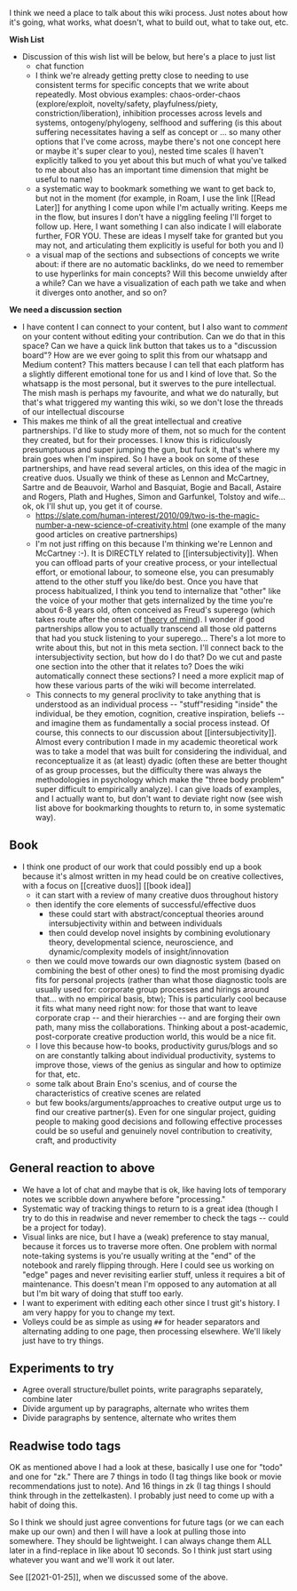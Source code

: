 I think we need a place to talk about this wiki process. Just notes about how it's going, what works, what doesn't, what to build out, what to take out, etc.

**Wish List**

- Discussion of this wish list will be below, but here's a place to just list
  - chat function
  - I think we're already getting pretty close to needing to use consistent terms for specific concepts that we write about repeatedly. Most obvious examples: chaos-order-chaos (explore/exploit, novelty/safety, playfulness/piety, constriction/liberation), inhibition processes across levels and systems, ontogeny/phylogeny, selfhood and suffering (is this about suffering necessitates having a self as concept or ... so many other options that I've come across, maybe there's not one concept here or maybe it's super clear to you), nested time scales (I haven't explicitly talked to you yet about this but much of what you've talked to me about also has an important time dimension that might be useful to name)
  - a systematic way to bookmark something we want to get back to, but not in the moment (for example, in Roam, I use the link [[Read Later]] for anything I come upon while I'm actually writing. Keeps me in the flow, but insures I don't have a niggling feeling I'll forget to follow up. Here, I want something I can also indicate I will elaborate further, FOR YOU. These are ideas I myself take for granted but you may not, and articulating them explicitly is useful for both you and I)
  - a visual map of the sections and subsections of concepts we write about: if there are no automatic backlinks, do we need to remember to use hyperlinks for main concepts? Will this become unwieldy after a while? Can we have a visualization of each path we take and when it diverges onto another, and so on?

**We need a discussion section**

- I have content I can connect to your content, but I also want to _comment_ on your content without editing your contribution. Can we do that in this space? Can we have a quick link button that takes us to a "discussion board"? How are we ever going to split this from our whatsapp and Medium content? This matters because I can tell that each platform has a slightly different emotional tone for us and I kind of love that. So the whatsapp is the most personal, but it swerves to the pure intellectual. The mish mash is perhaps my favourite, and what we do naturally, but that's what triggered my wanting this wiki, so we don't lose the threads of our intellectual discourse
- This makes me think of all the great intellectual and creative partnerships. I'd like to study more of them, not so much for the content they created, but for their processes. I know this is ridiculously presumptuous and super jumping the gun, but fuck it, that's where my brain goes when I'm inspired. So I have a book on some of these partnerships, and have read several articles, on this idea of the magic in creative duos. Usually we think of these as Lennon and McCartney, Sartre and de Beauvoir, Warhol and Basquiat, Bogie and Bacall, Astaire and Rogers, Plath and Hughes, Simon and Garfunkel, Tolstoy and wife... ok, ok I'll shut up, you get it of course. 
  - https://slate.com/human-interest/2010/09/two-is-the-magic-number-a-new-science-of-creativity.html (one example of the many good articles on creative partnerships)
  - I'm not just riffing on this because I'm thinking we're Lennon and McCartney :-). It is DIRECTLY related to [[intersubjectivity]]. When you can offload parts of your creative process, or your intellectual effort, or emotional labour, to someone else, you can presumably attend to the other stuff you like/do best. Once you have that process habitualized, I think you tend to internalize that "other" like the voice of your mother that gets internalized by the time you're about 6-8 years old, often conceived as Freud's superego (which takes route after the onset of [theory of mind](https://www.sciencedirect.com/topics/neuroscience/theory-of-mind)). I wonder if good partnerships allow you to actually transcend all those old patterns that had you stuck listening to your superego... There's a lot more to write about this, but not in this meta section. I'll connect back to the intersubjectivity section, but how do I do that? Do we cut and paste one section into the other that it relates to? Does the wiki automatically connect these sections? I need a more explicit map of how these various parts of the wiki will become interrelated. 
  - This connects to my general proclivity to take anything that is understood as an individual process -- "stuff"residing "inside" the individual, be they emotion, cognition, creative inspiration, beliefs -- and imagine them as fundamentally a social process instead. Of course, this connects to our discussion about [[intersubjectivity]]. Almost every contribution I made in my academic theoretical work was to take a model that was built for considering the individual, and reconceptualize it as (at least) dyadic (often these are better thought of as group processes, but the difficulty there was always the methodologies in psychology which make the "three body problem" super difficult to empirically analyze). I can give loads of examples, and I actually want to, but don't want to deviate right now (see wish list above for bookmarking thoughts to return to, in some systematic way).

## Book

- I think one product of our work that could possibly end up a book because it's almost written in my head could be on creative collectives, with a focus on [[creative duos]] [[book idea]]
    - it can start with a review of many creative duos throughout history
    - then identify the core elements of successful/effective duos
        - these could start with abstract/conceptual theories around intersubjectivity within and between individuals
        - then could develop novel insights by combining evolutionary theory, developmental science, neuroscience, and dynamic/complexity models of insight/innovation
    - then we could move towards our own diagnostic system (based on combining the best of other ones) to find the most promising dyadic fits for personal projects (rather than what those diagnostic tools are usually used for: corporate group processes and hirings around that... with no empirical basis, btw); This is particularly cool because it fits what many need right now: for those that want to leave corporate crap -- and their hierarchies -- and are forging their own path, many miss the collaborations. Thinking about a post-academic, post-corporate creative production world, this would be a nice fit.
    - I love this because how-to books, productivity gurus/blogs and so on are constantly talking about individual productivity, systems to improve those, views of the genius as singular and how to optimize for that, etc.
    - some talk about Brain Eno's scenius, and of course the characteristics of creative scenes are related
    - but few books/arguments/approaches to creative output urge us to find our creative partner(s). Even for one singular project, guiding people to making good decisions and following effective processes could be so useful and genuinely novel contribution to creativity, craft, and productivity

## General reaction to above

- We have a lot of chat and maybe that is ok, like having lots of temporary notes we scribble down anywhere before "processing."
- Systematic way of tracking things to return to is a great idea (though I try to do this in readwise and never remember to check the tags -- could be a project for today).
- Visual links are nice, but I have a (weak) preference to stay manual, because it forces us to traverse more often.
  One problem with normal note-taking systems is you're usually writing at the "end" of the notebook and rarely flipping through.
  Here I could see us working on "edge" pages and never revisiting earlier stuff, unless it requires a bit of maintenance.
  This doesn't mean I'm opposed to any automation at all but I'm bit wary of doing that stuff too early.
- I want to experiment with editing each other since I trust git's history.
  I am very happy for you to change my text.
- Volleys could be as simple as using `##` for header separators and alternating adding to one page, then processing elsewhere.
  We'll likely just have to try things.

## Experiments to try

- Agree overall structure/bullet points, write paragraphs separately, combine later
- Divide argument up by paragraphs, alternate who writes them
- Divide paragraphs by sentence, alternate who writes them

## Readwise todo tags

OK as mentioned above I had a look at these, basically I use one for "todo" and one for "zk."
There are 7 things in todo (I tag things like book or movie recommendations just to note).
And 16 things in zk (I tag things I should think through in the zettelkasten).
I probably just need to come up with a habit of doing this.

So I think we should just agree conventions for future tags (or we can each make up our own) and then I will have a look at pulling those into somewhere.
They should be lightweight. I can always change them ALL later in a find-replace in like about 10 seconds.
So I think just start using whatever you want and we'll work it out later.

See [[2021-01-25]], when we discussed some of the above.
